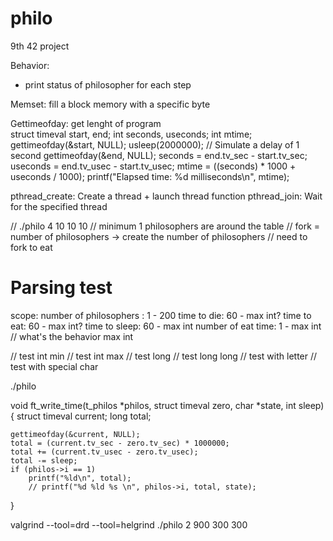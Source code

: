 # philo
9th 42 project

Behavior:
- print status of philosopher for each step

Memset: fill a block memory with a specific byte

Gettimeofday: get lenght of program     
	struct timeval start, end;
    int seconds, useconds;
    int mtime;
    gettimeofday(&start, NULL);
    usleep(2000000); // Simulate a delay of 1 second
    gettimeofday(&end, NULL);
    seconds  = end.tv_sec  - start.tv_sec;
    useconds = end.tv_usec - start.tv_usec;
    mtime = ((seconds) * 1000 + useconds / 1000);
    printf("Elapsed time: %d milliseconds\n", mtime);

pthread_create: Create a thread + launch thread function
pthread_join: Wait for the specified thread


// ./philo 4 10 10 10
	// minimum 1 philosophers are around the table
	// fork = number of philosophers -> create the number of philosophers
	// need to fork to eat

# Parsing test
scope:
number of philosophers : 1 - 200
time to die: 60 - max int?
time to eat: 60 - max int?
time to sleep: 60 - max int
number of eat time: 1 - max int
// what's the behavior max int

// test int min
// test int max
// test long
// test long long
// test with letter
// test with special char

./philo 


void	ft_write_time(t_philos *philos, struct timeval zero, char *state, int sleep)
{
	struct timeval	current;
	long			total;

	gettimeofday(&current, NULL);
	total = (current.tv_sec - zero.tv_sec) * 1000000;
	total += (current.tv_usec - zero.tv_usec);
	total -= sleep;
	if (philos->i == 1)
		printf("%ld\n", total);
		// printf("%d %ld %s \n", philos->i, total, state);
}


valgrind --tool=drd --tool=helgrind ./philo 2 900 300 300
